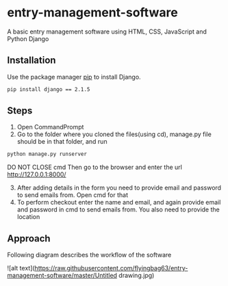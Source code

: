 # entry-management-software
A basic entry management software using HTML, CSS, JavaScript and Python Django

## Installation
Use the package manager [pip](https://pip.pypa.io/en/stable/) to install Django.

``` bash
pip install django == 2.1.5
```

## Steps
1. Open CommandPrompt
2. Go to the folder where you cloned the files(using cd), manage.py file should be in that folder, and run
``` bash
python manage.py runserver
```
DO NOT CLOSE cmd
Then go to the browser and enter the url http://127.0.0.1:8000/

3. After adding details in the form you need to provide email and password to send emails from. Open cmd for that
4. To perform checkout enter the name and email, and again provide email and password in cmd to send emails from. You also need to provide the location

## Approach

Following diagram describes the workflow of the software

![alt text](https://raw.githubusercontent.com/flyingbag63/entry-management-software/master/Untitled drawing.jpg)
